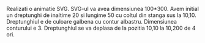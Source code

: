 Realizati o animatie SVG. SVG-ul va avea dimensiunea 100*300. Avem initial un dreptunghi de inaltime 20 si lungime 50 cu coltul din stanga sus la 10,10. Dreptunghiul e de culoare galbena cu contur albastru. Dimensiunea conturului e 3. Dreptunghiul se va deplasa de la pozitia 10,10 la 10,200 de 4 ori.